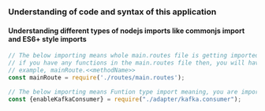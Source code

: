 ### Understanding of code and syntax of this application

#### Understanding different types of nodejs imports like commonjs import and ES6+ style imports
```js
// The below importing means whole main.routes file is getting imported as object.
// if you have any functions in the main.routes file then, you will have to use object.methodname
// example, mainRoute.<<methodName>>
const mainRoute = require('./routes/main.routes');

// The below importing means Funtion type import meaning, you are importing funtion "enableKafkaConsumer" from kafka.consumer js file
const {enableKafkaConsumer} = require("./adapter/kafka.consumer");
```

